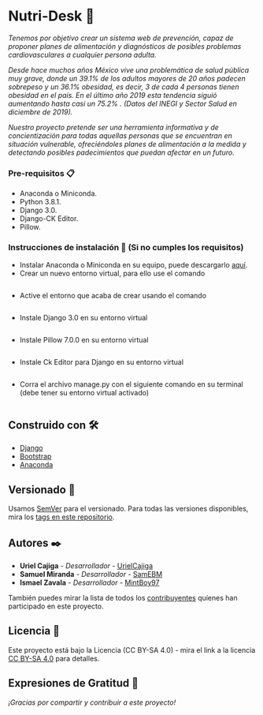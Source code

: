 # Nutri-Desk 🥗

_Tenemos por objetivo crear un sistema web de prevención, capaz de proponer planes de alimentación y diagnósticos de posibles problemas cardiovasculares a cualquier persona adulta._

_Desde hace muchos años México vive una problemática de salud pública muy grave, donde un 39.1% de los adultos mayores de 20 años padecen sobrepeso y un 36.1% obesidad, es decir, 3 de cada 4 personas tienen obesidad en el país. 
En el último año 2019 esta tendencia siguió aumentando hasta casi un 75.2% .
(Datos del INEGI y Sector Salud en diciembre de 2019)._

_Nuestro proyecto pretende ser una herramienta informativa y de concientización para todas aquellas personas que se encuentran en situación vulnerable, ofreciéndoles planes de alimentación a la medida y detectando posibles padecimientos que puedan afectar en un futuro._

### Pre-requisitos 📋

* Anaconda o Miniconda.
* Python 3.8.1.
* Django 3.0.
* Django-CK Editor.
* Pillow.

### Instrucciones de instalación 💾 (Si no cumples los requisitos)

* Instalar Anaconda o Miniconda en su equipo, puede descargarlo [aquí](https://www.anaconda.com/distribution/).
* Crear un nuevo entorno virtual, para ello use el comando
    ~~~conda create -n nombre_de_entorno python==3.8.1~~~
* Active el entorno que acaba de crear usando el comando
    ~~~conda activate nombre_de_entorno~~~
* Instale Django 3.0 en su entorno virtual
    ~~~python -m pip install Django==3.0~~~
* Instale Pillow 7.0.0 en su entorno virtual
    ~~~pip install Pillow==7.0.0~~~
* Instale Ck Editor para Django en su entorno virtual
    ~~~pip install django-ckeditor==5.9.0~~~
* Corra el archivo manage.py con el siguiente comando en su terminal (debe tener su entorno virtual activado)
    ~~~python manage.py runserver~~~

## Construido con 🛠️

* [Django](https://www.djangoproject.com/)
* [Bootstrap](https://getbootstrap.com/)
* [Anaconda](https://www.anaconda.com/)

## Versionado 📌

Usamos [SemVer](http://semver.org/) para el versionado. Para todas las versiones disponibles, mira los [tags en este repositorio](https://github.com/MintBoy97/Nutri-Desk/tags).

## Autores ✒️

* **Uriel Cajiga** - *Desarrollador* - [UrielCajiga](https://github.com/UrielCajiga)
* **Samuel Miranda** - *Desarrollador* - [SamEBM](https://github.com/SamEBM)
* **Ismael Zavala** - *Desarrollador* - [MintBoy97](https://github.com/MintBoy97)

También puedes mirar la lista de todos los [contribuyentes](https://github.com/MintBoy97/Nutri-Desk/contributors) quíenes han participado en este proyecto. 

## Licencia 📄

Este proyecto está bajo la Licencia (CC BY-SA 4.0) - mira el link a la licencia [CC BY-SA 4.0](https://creativecommons.org/licenses/by-sa/4.0/) para detalles.

## Expresiones de Gratitud 🎁

_¡Gracias por compartir y contribuir a este proyecto!_
